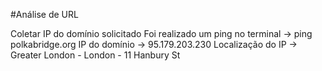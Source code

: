 #Análise de URL

Coletar IP do domínio solicitado
Foi realizado um ping no terminal -> ping polkabridge.org
IP do domínio -> 95.179.203.230
Localização do IP -> Greater London - London - 11 Hanbury St
